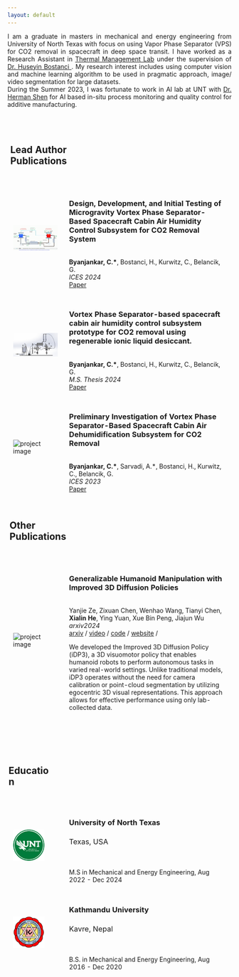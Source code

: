 ```yaml
---
layout: default
---
```


<div align="justify">
I am a graduate in masters in mechanical and energy engineering from University of North Texas with focus on using Vapor Phase Separator (VPS) for CO2 removal in spacecraft in deep space transit. I have worked as a Research Assistant in <a href="https://engineering.unt.edu/me/research/labs/tml/index.html">Thermal Management Lab</a> under the supervision of <a href="https://engineering.unt.edu/people/huseyin-bostanci.html">Dr. Huseyin Bostanci </a>. My research interest includes using computer vision and machine learning algorithm to be used in pragmatic approach, image/ video segmentation for large datasets. 
<br>
During the Summer 2023, I was fortunate to work in AI lab at UNT with <a href="https://engineering.unt.edu/people/herman-shen.html"> Dr. Herman Shen</a> for AI based in-situ process monitoring and quality control for additive manufacturing. 
</div>
<br>
 <table style="width:100%;max-width:800px;border:0px;border-spacing:0px;border-collapse:separate;margin-right:auto;margin-left:auto;">
    <tr style="padding:0px">
      <td style="padding:0px">
      	<table style="width:100%;border:0px;border-spacing:0px;border-collapse:separate;margin-right:auto;margin-left:auto;">
          <tr>
            <td style="padding:2.5%;width:100%;vertical-align:middle">
              <h2>Lead Author Publications</h2>
            </td>
          </tr>
        </table>
        <table style="width:100%;border:0px;border-spacing:0px;border-collapse:separate;margin-right:auto;margin-left:auto;">
          <tr>
            <td style="padding:2.5%;width:25%;vertical-align:middle;min-width:120px">
              <img src="/assets/img/regen-IL.gif" alt="project image" style="width:auto; height:auto; max-width:100%;" />
            </td>
            <td style="padding:2.5%;width:75%;vertical-align:middle">
              <h3>Design, Development, and Initial Testing of Microgravity Vortex Phase Separator-Based Spacecraft Cabin Air Humidity Control Subsystem for CO2 Removal System</h3>
              <br>
              <strong>Byanjankar, C.*</strong>, Bostanci, H., Kurwitz, C., Belancik, G.
              <br>
              <em>ICES 2024</em>
              <br>  
              <a href="https://hdl.handle.net/2346/99015">Paper</a>
            </td>
	  </tr>
		<tr>
            <td style="padding:2.5%;width:25%;vertical-align:middle;min-width:120px">
              <img src="/assets/img/Picture1.jpg" alt="project image" style="width:auto; height:auto; max-width:100%;" />
            </td>
            <td style="padding:2.5%;width:75%;vertical-align:middle">
              <h3>Vortex Phase Separator-based spacecraft cabin air humidity control subsystem prototype for CO2 removal
using regenerable ionic liquid desiccant.</h3>
              <br>
              <strong>Byanjankar, C.*</strong>, Bostanci, H., Kurwitz, C., Belancik, G.
              <br>
              <em>M.S. Thesis 2024</em>
              <br>              
              <a href=" https://hdl.handle.net/2346/94771">Paper</a>              
            </td>
          </tr> 
          <tr>
            <td style="padding:2.5%;width:25%;vertical-align:middle;min-width:120px">
              <img src="" alt="project image" style="width:auto; height:auto; max-width:100%;" />
            </td>
            <td style="padding:2.5%;width:75%;vertical-align:middle">
              <h3>Preliminary Investigation of Vortex Phase Separator-Based Spacecraft Cabin Air Dehumidification Subsystem for CO2 Removal</h3>
              <br>
              <strong>Byanjankar, C.*</strong>, Sarvadi, A.*, Bostanci, H., Kurwitz, C., Belancik, G.
              <br>
              <em>ICES 2023</em>
              <br>              
              <a href=" https://hdl.handle.net/2346/94771">Paper</a>            
            </td>
          </tr> 
       <table style="width:100%;border:0px;border-spacing:0px;border-collapse:separate;margin-right:auto;margin-left:auto;">
          <tr>
            <td style="padding:2.5%;width:100%;vertical-align:middle">
              <h2>Other Publications</h2>
            </td>
          </tr>
        </table>
        <table style="width:100%;border:0px;border-spacing:0px;border-collapse:separate;margin-right:auto;margin-left:auto;">
          <tr>
            <td style="padding:2.5%;width:25%;vertical-align:middle;min-width:120px">
              <img src="/tn/images/idp3.gif" alt="project image" style="width:auto; height:auto; max-width:100%;" />
            </td>
            <td style="padding:2.5%;width:75%;vertical-align:middle">
              <h3>Generalizable Humanoid Manipulation with Improved 3D Diffusion Policies</h3>
              <br>
              Yanjie Ze, Zixuan Chen, Wenhao Wang, Tianyi Chen, <strong>Xialin He</strong>, Ying Yuan, Xue Bin Peng, Jiajun Wu
              <br>
              <!-- <em>arxiv2024</em>, 2024 -->
              <em>arxiv2024</em>
              <br>
              <a href="https://arxiv.org/abs/2410.10803">arxiv</a> /
              <a href="https://www.youtube.com/watch?v=6H2MkMetmFk">video</a> /
              <a href="https://github.com/YanjieZe/Improved-3D-Diffusion-Policy">code</a> /
              <a href="https://humanoid-manipulation.github.io/">website</a> / 
              <p></p>
              <p>We developed the Improved 3D Diffusion Policy (iDP3), a 3D visuomotor policy that enables humanoid robots to perform autonomous tasks in varied real-world settings. Unlike traditional models, iDP3 operates without the need for camera calibration or point-cloud segmentation by utilizing egocentric 3D visual representations. This approach allows for effective performance using only lab-collected data.</p>
            </td>
          </tr>
        </table>
        <br>
        <br>
        <table style="width:100%;border:0px;border-spacing:0px;border-collapse:separate;margin-right:auto;margin-left:auto;">
          <tr>
            <td style="padding:2.5%;width:100%;vertical-align:middle">
              <h2>Education</h2>
            </td>
          </tr>
        </table>
        <table style="width:100%;border:0px;border-spacing:0px;border-collapse:separate;margin-right:auto;margin-left:auto;">    
          <tr>
            <td style="padding:2.5%;width:25%;vertical-align:middle;min-width:60px">
              <img src="/assets/img/unt-logo.png" alt="unt logo" style="width:auto; height:auto; max-width:70%;" />
            </td>
            <td style="padding:2.5%;width:75%;vertical-align:middle">
              <h3 style="margin-right: 5px;">University of North Texas</h3> <h3 style="font-weight: normal;">Texas, USA</h3>
              <br>
              <br>
              M.S in Mechanical and Energy Engineering, Aug 2022 - Dec 2024
              <!-- <br>
               -->
            </td>
          </tr>  
          <tr>
            <td style="padding:2.5%;width:25%;vertical-align:middle;min-width:60px">
              <img src="/assets/img/ku.png" alt="ku logo" style="width:auto; height:auto; max-width:70%;" />
            </td>
            <td style="padding:2.5%;width:75%;vertical-align:middle">
              <h3 style="margin-right: 5px;">Kathmandu University</h3> <h3 style="font-weight: normal;">Kavre, Nepal</h3>
              <br>
              <br>
              B.S. in Mechanical and Energy Engineering, Aug 2016 - Dec 2020
            </td>
          </tr>
</table>
